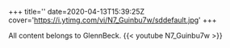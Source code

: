 +++
title=''
date=2020-04-13T15:39:25Z
cover='https://i.ytimg.com/vi/N7_Guinbu7w/sddefault.jpg'
+++

All content belongs to GlennBeck.
{{< youtube N7_Guinbu7w >}}
